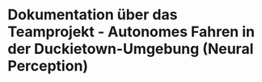 # Dokumentation über das Teamprojekt - Autonomes Fahren in der Duckietown-Umgebung (Neural Perception)
